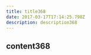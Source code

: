 ```yaml
---
title: title368
date: 2017-03-17T17:14:25.798Z
description: description368
---
```


## content368
  
